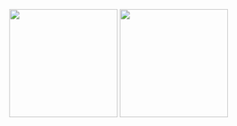 <div><img height=195 align="center" src="https://github-readme-stats.vercel.app/api?username=Resuwu&theme=tokyonight&show_icons=true&hide_border=true&count_private=false" />
<img height=195 align="center" src="https://github-readme-stats.vercel.app/api/top-langs/?username=Resuwu&theme=tokyonight&show_icons=true&hide_border=true&layout=compact" /></div>